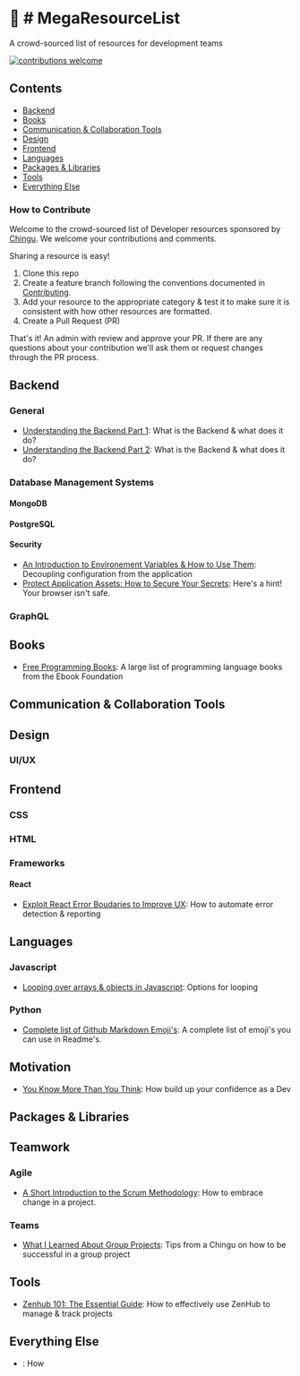 # :notebook: # MegaResourceList
A crowd-sourced list of resources for development teams

[![contributions welcome](https://img.shields.io/badge/contributions-welcome-brightgreen.svg?style=flat)](./CONTRIBUTING.md)

## Contents

- [Backend](#backend)
- [Books](#books)
- [Communication & Collaboration Tools](#communication-_-collaboration-tools)
- [Design](#design)
- [Frontend](#frontend)
- [Languages](#languages)
- [Packages & Libraries](#packages-_-libraries)
- [Tools](#tools)
- [Everything Else](#everything-else)

### How to Contribute
Welcome to the crowd-sourced list of Developer resources sponsored by 
[Chingu](https://chingu.io). We welcome your contributions and comments.

Sharing a resource is easy! 

1. Clone this repo
2. Create a feature branch following the conventions documented in [Contributing]().
3. Add your resource to the appropriate category & test it to make sure it
is consistent with how other resources are formatted.
4. Create a Pull Request (PR)

That's it! An admin with review and approve your PR. If there are any questions
about your contribution we'll ask them or request changes through the PR
process.

## Backend 

### General

- [Understanding the Backend Part 1](https://medium.com/chingu/understanding-the-back-end-part-i-d65aff455d3f): What is the Backend & what does it do?
- [Understanding the Backend Part 2](https://medium.com/chingu/understanding-the-back-end-part-ii-ba520f79a0f5): What is the Backend & what does it do?

### Database Management Systems

#### MongoDB

#### PostgreSQL

#### Security

- [An Introduction to Environement Variables & How to Use Them](https://dev.to/chingu/an-introduction-to-environment-variables-and-how-to-use-them-1ck0): Decoupling configuration from the application
- [Protect Application Assets: How to Secure Your Secrets](https://dev.to/chingu/protect-application-assets-how-to-secure-your-secrets-1in8): Here's a hint! Your browser isn't safe.

### GraphQL

## Books

- [Free Programming Books](https://github.com/EbookFoundation/free-programming-books/blob/master/free-programming-books.md): A large list of programming language books from the Ebook Foundation

## Communication & Collaboration Tools

## Design

### UI/UX

## Frontend

### CSS

### HTML

### Frameworks

#### React

- [Exploit React Error Boudaries to Improve UX](https://dev.to/chingu/exploit-react-error-boundaries-to-improve-ux-hdk): How to automate error detection & reporting

## Languages

### Javascript

- [Looping over arrays & objects in Javascript](https://medium.com/chingu/looping-over-arrays-and-objects-in-javascript-57e1188c1ba2): Options for looping

### Python

- [Complete list of Github Markdown Emoji's](https://gist.github.com/rxaviers/7360908): A complete list of emoji's you can use in Readme's.

## Motivation

- [You Know More Than You Think](https://medium.com/chingu/you-know-more-than-you-think-231cb232a578): How build up your confidence as a Dev

## Packages & Libraries

## Teamwork

### Agile

- [A Short Introduction to the Scrum Methodology](https://medium.com/chingu/a-short-introduction-to-the-scrum-methodology-7a23431b9f17): How to embrace change in a project.

### Teams

- [What I Learned About Group Projects](https://medium.com/chingu/what-i-learned-about-group-projects-41bbfb9ffdcd): Tips from a Chingu on how to be successful in a group project

## Tools

- [Zenhub 101: The Essential Guide](https://medium.com/chingu/zenhub-101-the-essential-guide-da46ce7aff9d): How to effectively use ZenHub to manage & track projects

## Everything Else

- [](): How
